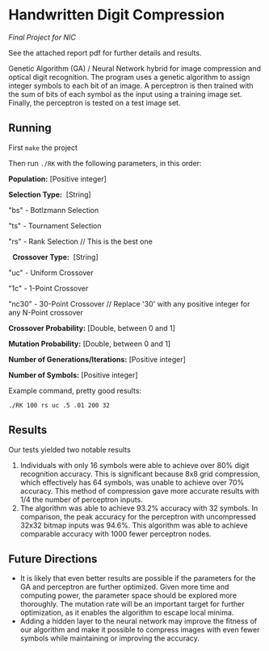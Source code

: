 # Handwritten Digit Compression
*Final Project for NIC*

See the attached report pdf for further details and results.

Genetic Algorithm (GA) / Neural Network hybrid for image compression and optical digit recognition. The program uses a genetic algorithm to assign integer symbols to each bit of an image. A perceptron is then trained with the sum of bits of each symbol as the input using a training image set. Finally, the perceptron is tested on a test image set.

## Running
First ```make``` the project

Then run ```./RK``` with the following parameters, in this order:

__Population:__
  [Positive integer]
  
  
__Selection Type:__
  [String]
  
  "bs" - Botlzmann Selection
  
  "ts" - Tournament Selection
  
  "rs" - Rank Selection // This is the best one
  
  
__Crossover Type:__
  [String]
  
  "uc" - Uniform Crossover
  
  "1c" - 1-Point Crossover
  
  "nc30" - 30-Point Crossover // Replace '30' with any positive integer for any N-Point crossover
  
  
__Crossover Probability:__
  [Double, between 0 and 1]
  
  
__Mutation Probability:__
  [Double, between 0 and 1]
  
  
__Number of Generations/Iterations:__
  [Positive integer]
  
  
__Number of Symbols:__
  [Positive integer]
  
  
Example command, pretty good results:

```./RK 100 rs uc .5 .01 200 32```


## Results
Our tests yielded two notable results
  1.  Individuals with only 16 symbols were able to achieve over 80% digit recognition accuracy. This is significant because 8x8 grid compression, which effectively has 64 symbols, was unable to achieve over 70% accuracy. This method of compression gave more accurate results with 1/4 the number of perceptron inputs.
  2.  The algorithm was able to achieve 93.2% accuracy with 32 symbols. In comparison, the peak accuracy for the perceptron with uncompressed 32x32 bitmap inputs was 94.6%. This algorithm was able to achieve comparable accuracy with 1000 fewer perceptron nodes. 
  
## Future Directions
  * It is likely that even better results are possible if the parameters for the GA and perceptron are further optimized. Given more time and computing power, the parameter space should be explored more thoroughly. The mutation rate will be an important target for further optimization, as it enables the algorithm to escape local minima.
  * Adding a hidden layer to the neural network may improve the fitness of our algorithm and make it possible to compress images with even fewer symbols while maintaining or improving the accuracy.
